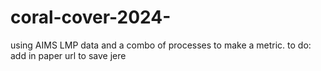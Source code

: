 # coral-cover-2024-
using AIMS LMP data and a combo of processes to make a metric. 
to do: add in paper url to save jere
